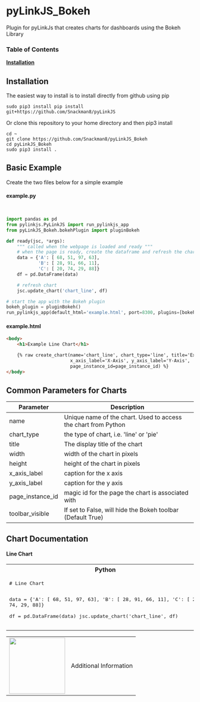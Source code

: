 # pyLinkJS_Bokeh
Plugin for pyLinkJs that creates charts for dashboards using the Bokeh Library

### Table of Contents
**[Installation](#installation)**<br>


## Installation

The easiest way to install is to install directly from github using pip
```
sudo pip3 install pip install git+https://github.com/Snackman8/pyLinkJS
```

Or clone this repository to your home directory and then pip3 install
```
cd ~
git clone https://github.com/Snackman8/pyLinkJS_Bokeh
cd pyLinkJS_Bokeh
sudo pip3 install .
```

## Basic Example

Create the two files below for a simple example

#### example.py
```python


import pandas as pd
from pylinkjs.PyLinkJS import run_pylinkjs_app
from pyLinkJS_Bokeh.bokehPlugin import pluginBokeh

def ready(jsc, *args):
    """ called when the webpage is loaded and ready """
    # when the page is ready, create the dataframe and refresh the chart
    data = {'A': [ 68, 51, 97, 63],
            'B': [ 28, 91, 66, 11],
            'C': [ 20, 74, 29, 88]}    
    df = pd.DataFrame(data)

    # refresh chart
    jsc.update_chart('chart_line', df)

# start the app with the Bokeh plugin
bokeh_plugin = pluginBokeh()
run_pylinkjs_app(default_html='example.html', port=8300, plugins=[bokeh_plugin])
```

#### example.html
```html
<body>
    <h1>Example Line Chart</h1>

    {% raw create_chart(name='chart_line', chart_type='line', title='Example Line chart', width=600, height=400, 
                        x_axis_label='X-Axis', y_axis_label='Y-Axis',
                        page_instance_id=page_instance_id) %}
</body>
```

## Common Parameters for Charts
| Parameter | Description |
| --- | --- |
| name | Unique name of the chart.  Used to access the chart from Python |
| chart_type | the type of chart, i.e. 'line' or 'pie' |
| title | The display title of the chart |
| width | width of the chart in pixels |
| height | height of the chart in pixels |
| x_axis_label | caption for the x axis |
| y_axis_label | caption for the y axis |
| page_instance_id | magic id for the page the chart is associated with |
| toolbar_visible | If set to False, will hide the Bokeh toolbar (Default True) |

## Chart Documentation

#### Line Chart
<table width=100%>
<tr><th>Python</th><th>HTML</th></tr>
<tr><td><pre lang="python">
# Line Chart

data = {'A': [ 68, 51, 97, 63],
        'B': [ 28, 91, 66, 11],
        'C': [ 20, 74, 29, 88]}    
df = pd.DataFrame(data)
jsc.update_chart('chart_line', df)
</pre></td>
<td><pre pre lang="python">
{% raw create_chart(name='chart_line', chart_type='line',
                    page_instance_id=page_instance_id) %}
</pre></td>
</tr>
</table>
<table width=100%>
<tr><td><img src="https://github.com/user-attachments/assets/9070dbf9-db72-4ca7-8376-6e5e9cd53056" height="150"></td>
    <td>Additional Information</td>
</tr>
</table>
